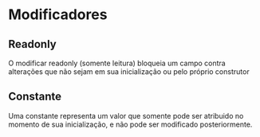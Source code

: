 # Modificadores

## Readonly

O modificar readonly (somente leitura) bloqueia um campo
contra alterações que não sejam em sua inicialização ou pelo
próprio construtor

## Constante

Uma constante representa um valor que somente pode ser
atribuido no momento de sua inicialização, e não pode ser
modificado posteriormente.
